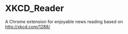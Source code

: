 XKCD_Reader
===========

A Chrome extension for enjoyable news reading based on http://xkcd.com/1288/
